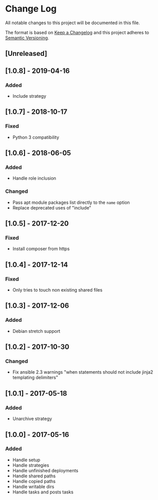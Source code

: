 # Change Log
All notable changes to this project will be documented in this file.

The format is based on [Keep a Changelog](http://keepachangelog.com/)
and this project adheres to [Semantic Versioning](http://semver.org/).

## [Unreleased]

## [1.0.8] - 2019-04-16
### Added
- Include strategy

## [1.0.7] - 2018-10-17
### Fixed
- Python 3 compatibility

## [1.0.6] - 2018-06-05
### Added
- Handle role inclusion

### Changed
- Pass apt module packages list directly to the `name` option
- Replace deprecated uses of "include"

## [1.0.5] - 2017-12-20
### Fixed
- Install composer from https

## [1.0.4] - 2017-12-14
### Fixed
- Only tries to touch non existing shared files

## [1.0.3] - 2017-12-06
### Added
- Debian stretch support

## [1.0.2] - 2017-10-30
### Changed
- Fix ansible 2.3 warnings "when statements should not include jinja2 templating delimiters"

## [1.0.1] - 2017-05-18
### Added
- Unarchive strategy

## [1.0.0] - 2017-05-16
### Added
- Handle setup
- Handle strategies
- Handle unfinished deployments
- Handle shared paths
- Handle copied paths
- Handle writable dirs
- Handle tasks and posts tasks
